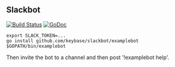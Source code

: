 ## Slackbot

[![Build Status](https://github.com/keybase/slackbot/actions/workflows/ci.yml/badge.svg)](https://github.com/keybase/slackbot/actions)
[![GoDoc](https://godoc.org/github.com/keybase/slackbot?status.svg)](https://godoc.org/github.com/keybase/slackbot)

```
export SLACK_TOKEN=...
go install github.com/keybase/slackbot/examplebot
$GOPATH/bin/examplebot
```

Then invite the bot to a channel and then post '!examplebot help'.
